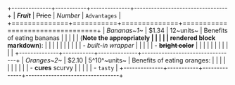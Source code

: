 +--------------+-----------+--------------+---------------------------------+
| **_Fruit_**  | ~~Price~~ | _Number_     | `Advantages`                    |
+==============+===========+==============+=================================+
| *Bananas~1~* | $1.34     | 12~units~    | Benefits of eating bananas      |
|              |           |              | (**Note the appropriately       |
|              |           |              | rendered block markdown**):     |
|              |           |              |                                 |
|              |           |              | - _built-in wrapper_            |
|              |           |              | - ~~**bright color**~~          |
|              |           |              |                                 |
|              |           |              |                                 |
+--------------+-----------+--------------+---------------------------------+
| *Oranges~2~* | $2.10     | 5^10^~units~ | Benefits of eating oranges:     |
|              |           |              |                                 |
|              |           |              | - **cures** scurvy              |
|              |           |              | - `tasty`                       |
+--------------+-----------+--------------+---------------------------------+